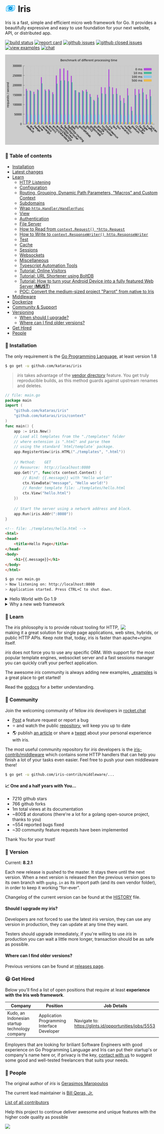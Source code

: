 # ![Logo created by @santoshanand](logo_white_35_24.png) Iris 

Iris is a fast, simple and efficient micro web framework for Go. It provides a beautifully expressive and easy to use foundation for your next website, API, or distributed app.

<!-- [![total used by](http://iris-go.com/graph?style=flat-square)](http://iris-go.com/graph) -->
[![build status](https://img.shields.io/travis/kataras/iris/master.svg?style=flat-square)](https://travis-ci.org/kataras/iris)
[![report card](https://img.shields.io/badge/report%20card-a%2B-ff3333.svg?style=flat-square)](http://goreportcard.com/report/kataras/iris)
[![github issues](https://img.shields.io/github/issues/kataras/iris.svg?style=flat-square)](https://github.com/kataras/iris/issues?q=is%3Aopen+is%3Aissue)
[![github closed issues](https://img.shields.io/github/issues-closed-raw/kataras/iris.svg?style=flat-square)](https://github.com/kataras/iris/issues?q=is%3Aissue+is%3Aclosed)
[![view examples](https://img.shields.io/badge/learn%20by-examples-0077b3.svg?style=flat-square)](https://github.com/kataras/iris/tree/master/_examples)
[![chat](https://img.shields.io/badge/community-%20chat-00BCD4.svg?style=flat-square)](https://kataras.rocket.chat/channel/iris)

<!-- has issues, the img.shields.io's API is problematic for this resource: [![issue stats](https://img.shields.io/issuestats/i/github/kataras/iris.svg?style=flat-square)](https://github.com/kataras/iris/issues?q=is%3Aissue+is%3Aclosed) -->
<!-- [![godocs](https://img.shields.io/badge/godocs-8.x.x-0366d6.svg?style=flat-square)](https://godoc.org/github.com/kataras/iris) -->

<p>
<img src="https://raw.githubusercontent.com/smallnest/go-web-framework-benchmark/4db507a22c964c9bc9774c5b31afdc199a0fe8b7/benchmark.png" alt="Third-party source for transparency." />
</p>

### 📑 Table of contents

* [Installation](#-installation)
* [Latest changes](https://github.com/kataras/iris/blob/master/HISTORY.md#tu-08-august-2017--v821)
* [Learn](#-learn)
	* [HTTP Listening](_examples/#http-listening)
	* [Configuration](_examples/#configuration)
	* [Routing, Grouping, Dynamic Path Parameters, "Macros" and Custom Context](_examples/#routing-grouping-dynamic-path-parameters-macros-and-custom-context)
	* [Subdomains](_examples/#subdomains)
	* [Wrap `http.Handler/HandlerFunc`](_examples/#convert-httphandlerhandlerfunc)
	* [View](_examples/#view)
	* [Authentication](_examples/#authentication)
	* [File Server](_examples/#file-server)
	* [How to Read from `context.Request() *http.Request`](_examples/#how-to-read-from-contextrequest-httprequest)
	* [How to Write to `context.ResponseWriter() http.ResponseWriter`](_examples/#how-to-write-to-contextresponsewriter-httpresponsewriter)
	* [Test](_examples/#testing)	
	* [Cache](_examples/#caching)
	* [Sessions](_examples/#sessions)
	* [Websockets](_examples/#websockets)
	* [Miscellaneous](_examples/#miscellaneous)
	* [Typescript Automation Tools](typescript/#table-of-contents)
	* [Tutorial: Online Visitors](_examples/tutorial/online-visitors)
	* [Tutorial: URL Shortener using BoltDB](https://medium.com/@kataras/a-url-shortener-service-using-go-iris-and-bolt-4182f0b00ae7)
	* [Tutorial: How to turn your Android Device into a fully featured Web Server (**MUST**)](https://twitter.com/ThePracticalDev/status/892022594031017988)
	* [POC: Convert the medium-sized project "Parrot" from native to Iris](https://github.com/iris-contrib/parrot)
* [Middleware](middleware/)
* [Dockerize](https://github.com/iris-contrib/cloud-native-go)
* [Community & Support](#-community)
* [Versioning](#-version)
    * [When should I upgrade?](#should-i-upgrade-my-iris)
    * [Where can I find older versions?](#where-can-i-find-older-versions)
* [Get Hired](#-get-hired)
* [People](#-people)

### 🚀 Installation

The only requirement is the [Go Programming Language](https://golang.org/dl/), at least version 1.8

```sh
$ go get -u github.com/kataras/iris
```

> _iris_ takes advantage of the [vendor directory](https://docs.google.com/document/d/1Bz5-UB7g2uPBdOx-rw5t9MxJwkfpx90cqG9AFL0JAYo) feature. You get truly reproducible builds, as this method guards against upstream renames and deletes.

```go
// file: main.go
package main
import (
    "github.com/kataras/iris"
    "github.com/kataras/iris/context"
)
func main() {
    app := iris.New()
    // Load all templates from the "./templates" folder
    // where extension is ".html" and parse them
    // using the standard `html/template` package.
    app.RegisterView(iris.HTML("./templates", ".html"))

    // Method:    GET
    // Resource:  http://localhost:8080
    app.Get("/", func(ctx context.Context) {
        // Bind: {{.message}} with "Hello world!"
        ctx.ViewData("message", "Hello world!")
        // Render template file: ./templates/hello.html
        ctx.View("hello.html")
    })

    // Start the server using a network address and block.
    app.Run(iris.Addr(":8080"))
}
```
```html
<!-- file: ./templates/hello.html -->
<html>
<head>
    <title>Hello Page</title>
</head>
<body>
    <h1>{{.message}}</h1>
</body>
</html>
```

```sh 
$ go run main.go
> Now listening on: http://localhost:8080
> Application started. Press CTRL+C to shut down.
```

<details>
<summary>Hello World with Go 1.9</summary>

If you've installed Go 1.9 then you can omit the `github.com/kataras/iris/context` package from the imports statement.

```go
// +build go1.9

package main

import "github.com/kataras/iris"

func main() {
	app := iris.New()
	app.RegisterView(iris.HTML("./templates", ".html"))
	
	app.Get("/", func(ctx iris.Context) {
		ctx.ViewData("message", "Hello world!")
		ctx.View("hello.html")
	})

	app.Run(iris.Addr(":8080"))
}
```

We expect Go version 1.9 to be released in August, however you can install Go 1.9 RC1 today.

### Installing Go 1.9rc1
 
1. Go to https://golang.org/dl/#go1.9rc1
2. Download a compatible, with your OS, archive or executable, i.e `go1.9rc1.windows-amd64.zip`
3. Unzip the contents of `go1.9rc1.windows-amd64.zip` folder to your $GOROOT, i.e `C:\Go` or just execute the executable you've just download
4. Open a terminal and execute `go version`, it should output the go1.9rc1 version, i.e:
```sh
C:\Users\kataras>go version
go version go1.9rc1 windows/amd64
```

</details>

<details>
<summary>Why a new web framework</summary>

### Why

Go is a great technology stack for building scalable, web-based, back-end systems for web 
applications. 

When you think about building web applications and web APIs, or simply building HTTP servers in Go, does your mind go to the standard net/http package?
Then you have to deal with some common situations like dynamic routing (a.k.a parameterized), security and authentication, real-time communication and many other issues that net/http doesn't solve. 

The net/http package is not complete enough to quickly build well-designed back-end web systems. When you realize this, you might be thinking along these lines:

- Ok, the net/http package doesn't suit me, but there are so many frameworks, which one will work for me?!
- Each one of them tells me that it is the best. I don't know what to do!

##### The truth

I did some deep research and benchmarks with 'wrk' and 'ab' in order to choose which framework would suit me and my new project. The results, sadly, were really disappointing to me.

I started wondering if golang wasn't as fast on the web as I had read... but, before I let Golang go and continued to develop with nodejs, I told myself:

> '**Makis, don't lose hope, give at least a chance to Golang. Try to build something totally new without basing it off the "slow" code you saw earlier; learn the secrets of this language and make *others* follow your steps!**'.

These are the words I told myself that day [**13 March 2016**]. 

The same day, later the night, I was reading a book about Greek mythology. I saw an ancient goddess' name and was inspired immediately to give a name to this new web framework (which I had already started writing) - **Iris**.

 I'm still here [because Iris has succeed in being the fastest go web framework](https://raw.githubusercontent.com/smallnest/go-web-framework-benchmark/4db507a22c964c9bc9774c5b31afdc199a0fe8b7/benchmark.png)

[![](http://comments.iris-go.com/screens/comment37.png)](https://twitter.com/ThePracticalDev/status/892022594031017988) 

![](https://docs.iris-go.com/comment36.png)

![](https://docs.iris-go.com/comment35.png)

![](https://docs.iris-go.com/comment34.png)

![](https://docs.iris-go.com/comment2.png)

![](https://docs.iris-go.com/comment30.png)

![](https://docs.iris-go.com/comment31.png)

![](https://docs.iris-go.com/comment32.png)

![](https://docs.iris-go.com/comment33.png)

![](https://docs.iris-go.com/comment26.png)

![](https://docs.iris-go.com/comment1.png)

![](https://docs.iris-go.com/comment3.png)

![](https://docs.iris-go.com/comment8.png)

![](https://docs.iris-go.com/comment12.png)

![](https://docs.iris-go.com/comment13.png)

![](https://docs.iris-go.com/comment14.png)

![](https://docs.iris-go.com/comment17.png)

![](https://docs.iris-go.com/comment21.png)

![](https://docs.iris-go.com/comment22.png)

![](https://docs.iris-go.com/comment24.png)

![](https://docs.iris-go.com/comment27.png)

---- 

_iris_ is easy, it has a familiar API while in the same has far more features than [Gin](https://github.com/gin-gonic/gin) or [Martini](https://github.com/go-martini/martini).

You own your code —it will never generate (unfamiliar) code for you, like [Beego](https://github.com/astaxie/beego), [Revel](https://github.com/revel/revel) and [Buffalo](https://github.com/gobuffalo/buffalo) do.

It's not just-another-router but its overall performance is equivalent with something like [httprouter](https://github.com/julienschmidt/httprouter).

Unlike [fasthttp](https://github.com/valyala/fasthttp), iris provides full HTTP/2 support for free.

Compared to the rest open source projects, this one is very active and you get answers almost immediately.

### 🔥 Hot Features

- Focus on high performance
- Easy Fluent API
- Highly customizable
- Robust routing and middleware ecosystem
    * Build RESTful APIs with iris unique expressionist path interpreter
	* Dynamic path parameterized or wildcard routes are not conflict with static routes 
	* Remove trailing slash from the URL with option to redirect
	* Virtual hosts and subdomains made easy
	* Group API's and static or even dynamic subdomains
	* `net/http` and `negroni-like` handlers are compatible via `iris.FromStd` 
	* Register custom handlers for any HTTP error
	* Transactions and rollback when you need it
	* Cache the response when you need it
	* A single function to serve your embedded assets, always compatible with `go-bindata`
	* HTTP to HTTPS
 	* HTTP to HTTPS WWW
	* [learn the reasons that differ from what you've seen so far](_examples/#routing-grouping-dynamic-path-parameters-macros-and-custom-context)
- Context
	* Highly scalable rich content render (Markdown, JSON, JSONP, XML...)
	* Body binders and handy functions to send HTTP responses
	* Limit request body
	* Serve static resources or embedded assets
	* Localization i18N
	* Compression (Gzip is built'n)
- Authentication
	* Basic Authentication
	* OAuth, OAuth2 supporting 27+ popular websites
	* JWT
- Server
	* Automatically install and serve certificates from https://letsencrypt.org when serving via TLS
	* Gracefully shutdown by-default
	* Register on shutdown, error or interrupt events
	* Attach more than one server, fully compatible with `net/http#Server`
- View system: supporting 5 template engines. Fully compatible with `html/template`
- HTTP Sessions library [you can still use your favorite if you want to]
- Websocket library, its API similar to socket.io [you can still use your favorite if you want to]
- Hot Reload on source code changes[*](https://github.com/kataras/rizla)
- Typescript integration + Web IDE
- And many other things that will surprise you

</details>

### 📖 Learn

<a href="https://github.com/kataras/iris/_examples" alt="documentation and examples">
	<img align="right" src="learn.jpg" width="125" />
</a>

The _iris_ philosophy is to provide robust tooling for HTTP, making it a great solution for single page applications, web sites, hybrids, or public HTTP APIs. Keep note that, today, iris is faster than apache+nginx itself.

_iris_ does not force you to use any specific ORM. With support for the most popular template engines, websocket server and a fast sessions manager you can quickly craft your perfect application.


The awesome _iris_ community is always adding new examples, [_examples](_examples/) is a great place to get started!

Read the [godocs](https://godoc.org/github.com/kataras/iris) for a better understanding.

### 👥 Community

Join the welcoming community of fellow _iris_ developers in [rocket.chat](https://kataras.rocket.chat/channel/iris)

- [Post](http://support.iris-go.com) a feature request or report a bug
- :star: and watch the public [repository](https://github.com/kataras/iris/stargazers), will keep you up to date
- :earth_americas: publish [an article](https://medium.com/search?q=iris) or share a [tweet](https://twitter.com/hashtag/golang) about your personal experience with iris.


The most useful community repository for _iris_ developers is the 
[iris-contrib/middleware](https://github.com/iris-contrib/middleware) which contains some HTTP handlers that can help you finish a lot of your tasks even easier. Feel free to push your own middleware there!

```sh
$ go get -u github.com/iris-contrib/middleware/...
```

#### 📈 One and a half years with You...

- 7210 github stars
- 766 github forks
- 1m total views at its documentation
- ~800$ at donations (there're a lot for a golang open-source project, thanks to you)
- ~554 reported bugs fixed
- ~30 community feature requests have been implemented

Thank You for your trust!

### 📌 Version

Current: **8.2.1**

Each new release is pushed to the master. It stays there until the next version. When a next version is released then the previous version goes to its own branch with `gopkg.in` as its import path (and its own vendor folder), in order to keep it working "for-ever".

Changelog of the current version can be found at the [HISTORY](HISTORY.md) file.

#### Should I upgrade my iris?

Developers are not forced to use the latest _iris_ version, they can use any version in production, they can update at any time they want.

Testers should upgrade immediately, if you're willing to use _iris_ in production you can wait a little more longer, transaction should be as safe as possible.

#### Where can I find older versions?

Previous versions can be found at [releases page](https://github.com/kataras/iris/releases).

### 😃 Get Hired

Below you'll find a list of open positions that require at least **experience with the Iris web framework**.

| Company | Position | Job Details |
| -----------|--------|-------------|
| Kudo, an Indonesian startup technology company | Application Programming Interface Developer | Navigate to: https://glints.id/opportunities/jobs/5553 |

Employers that are looking for briliant Software Engineers with good experience on Go Programming Language and Iris can put their startup's or company's name here or, if privacy is the key, [contact with us](mailto:kataras2006@hotmail.com?subject=Employer%20That%20Hires%20Smart%20Devs) to suggest some good and well-tested freelancers that suits your needs.

### 🥇 People

The original author of _iris_ is [Gerasimos Maropoulos](https://medium.com/@kataras)

The current lead maintainer is [Bill Qeras, Jr.](https://github.com/hiveminded)

[List of all contributors](https://github.com/kataras/iris/graphs/contributors)

Help this project to continue deliver awesome and unique features with the higher code quality as possible

[![](https://www.paypalobjects.com/en_US/i/btn/btn_donateCC_LG.gif)](https://www.paypal.com/cgi-bin/webscr?cmd=_donations&business=kataras2006%40hotmail%2ecom&lc=GR&item_name=Iris%20web%20framework&item_number=iriswebframeworkdonationid2016&currency_code=EUR&bn=PP%2dDonationsBF%3abtn_donateCC_LG%2egif%3aNonHosted)